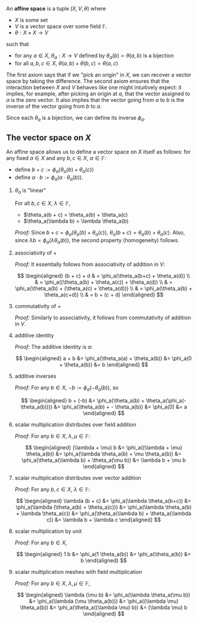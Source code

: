 An **affine space** is a tuple $(X, V, \theta)$ where

 - $X$ is some set
 - $V$ is a vector space over some field $\mathbb{F}$.
 - $\theta: X \times X \to V$

such that

 - for any $a \in X$, $\theta_a: X \to V$ defined by $\theta_a(b) = \theta(a, b)$ is a bijection
 - for all $a, b, c \in X$, $\theta(a, b) + \theta(b, c) = \theta(a, c)$

The first axiom says that if we "pick an origin" in $X$, we can recover a vector space by taking the difference. The second axiom ensures that the interaction between $X$ and $V$ behaves like one might intuitively expect: it implies, for example, after picking an origin at $a$, that the vector assigned to $a$ is the zero vector. It also implies that the vector going from $a$ to $b$ is the inverse of the vector going from $b$ to $a$.

Since each $\theta_a$ is a bijection, we can define its inverse $\phi_a$.

## The vector space on $X$
An affine space allows us to define a vector space on $X$ itself as follows: for any fixed $a \in X$ and any $b, c \in X$, $\alpha \in \mathbb{F}$:

 - define $b + c := \phi_a(\theta_a(b) + \theta_a(c))$
 - define $\alpha \cdot b := \phi_a(\alpha \cdot \theta_a(b))$.

 1. $\theta_a$ is "linear"

    For all $b, c \in X$, $\lambda \in \mathbb{F}$,

      - $\theta_a(b + c) = \theta_a(b) + \theta_a(c)
      - $\theta_a(\lambda b) = \lambda \theta_a(b)

    *Proof:* Since $b + c = \phi_a(\theta_a(b) + \theta_a(c))$, $\theta_a(b+c) = \theta_a(b) + \theta_a(c)$. Also, since $\lambda b = \phi_a(\lambda \theta_a(b))$, the second property (homogeneity) follows.

 2. associativity of $+$

    *Proof:* It essentially follows from associativity of addition in $V$:

    $$
    \begin{aligned}
    (b + c) + d & = \phi_a(\theta_a(b+c) + \theta_a(d)) \\
                & = \phi_a((\theta_a(b) + \theta_a(c)) + \theta_a(d)) \\
                & = \phi_a(\theta_a(b) + (\theta_a(c) + \theta_a(d))) \\
                & = \phi_a(\theta_a(b) + \theta_a(c+d)) \\
                & = b + (c + d)
    \end{aligned}
    $$

 3. commutativity of $+$

    *Proof:* Similarly to associativity, it follows from commutativity of addition in $V$.

 4. additive identity

    *Proof:* The additive identity is $a$:

    $$
    \begin{aligned}
    a + b &= \phi_a(\theta_a(a) + \theta_a(b))
          &= \phi_a(0 + \theta_a(b))
          &= b
    \end{aligned}
    $$

 5. additive inverses

    *Proof:* For any $b \in X$, $-b := \phi_a(- \theta_a(b))$, so

    $$
    \begin{aligned}
    b + (-b) &= \phi_a(\theta_a(b) + \theta_a(\phi_a(- \theta_a(b))))
             &= \phi_a(\theta_a(b) + - \theta_a(b))
             &= \phi_a(0)
             &= a
    \end{aligned}
    $$

 6. scalar multiplication distributes over field addition

    *Proof:* For any $b \in X$, $\lambda, \mu \in \mathbb{F}$:

    $$
    \begin{aligned}
    (\lambda + \mu) b &= \phi_a((\lambda + \mu) \theta_a(b))
                      &= \phi_a(\lambda \theta_a(b) + \mu \theta_a(b))
                      &= \phi_a(\theta_a(\lambda b) + \theta_a(\mu b))
                      &= \lambda b + \mu b
    \end{aligned}
    $$

 7. scalar multiplication distributes over vector addition

    *Proof:* For any $b, c \in X$, $\lambda \in \mathbb{F}$:

    $$
    \begin{aligned}
    \lambda (b + c) &= \phi_a(\lambda \theta_a(b+c))
                    &= \phi_a(\lambda (\theta_a(b) + \theta_a(c)))
                    &= \phi_a(\lambda \theta_a(b) + \lambda \theta_a(c))
                    &= \phi_a(\theta_a(\lambda b) + \theta_a(\lambda c))
                    &= \lambda b + \lambda c
    \end{aligned}
    $$

 8. scalar multiplication by unit

    *Proof:* For any $b \in X$,

    $$
    \begin{aligned}
    1 b &= \phi_a(1 \theta_a(b))
        &= \phi_a(\theta_a(b))
        &= b
    \end{aligned}
    $$

 9. scalar multiplication meshes with field multiplication

    *Proof:* For any $b \in X$, $\lambda, \mu \in \mathbb{F}$,

    $$
    \begin{aligned}
    \lambda (\mu b) &= \phi_a(\lambda \theta_a(\mu b))
                    &= \phi_a(\lambda (\mu \theta_a(b)))
                    &= \phi_a((\lambda \mu) \theta_a(b))
                    &= \phi_a(\theta_a((\lambda \mu) b))
                    &= (\lambda \mu) b
    \end{aligned}
    $$
